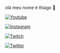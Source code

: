 olá meu nome é thiago 👋

[![Youtube](https://img.shields.io/badge/YouTube-FF0000?style=for-the-badge&logo=youtube&logoColor=white)](https://www.youtube.com/channel/UCVwAWGsodCXAJFuEaa9ul_g)

[![Instagram](https://img.shields.io/badge/Instagram-E4405F?style=for-the-badge&logo=instagram&logoColor=white)](https://www.instagram.com/thiagoazul0)

[![Twitch](https://img.shields.io/badge/Twitch-9146FF?style=for-the-badge&logo=twitch&logoColor=white)](https://www.twitch.tv/thiagogameslive)

[![Twitter](https://img.shields.io/badge/Twitter-1DA1F2?style=for-the-badge&logo=twitter&logoColor=white)](https://twitter.com/thiagoazulll)
